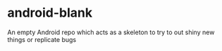 # android-blank
An empty Android repo which acts as a skeleton to try to out shiny new things or replicate bugs
